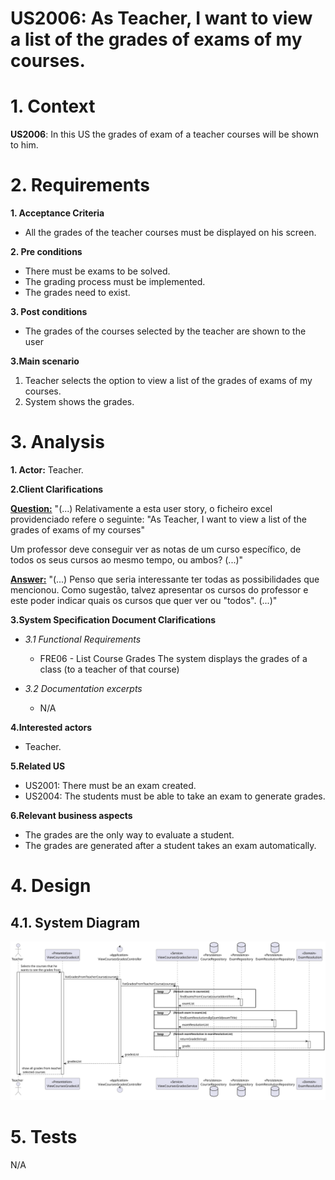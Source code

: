 US2006: As Teacher, I want to view a list of the grades of exams of my courses.
=======================================

# 1. Context #
**US2006**: In this US the grades of exam of a teacher courses will be shown to him.

# 2. Requirements #
**1. Acceptance Criteria**
- All the grades of the teacher courses must be displayed on his screen.

**2. Pre conditions**
- There must be exams to be solved.
- The grading process must be implemented.
- The grades need to exist.

**3. Post conditions**
- The grades of the courses selected by the teacher are shown to the user

**3.Main scenario**
1. Teacher selects the option to view a list of the grades of exams of my courses.
2. System shows the grades.

# 3. Analysis #
**1. Actor:** Teacher.

**2.Client Clarifications**

[**Question:**]()
"(...)
Relativamente a esta user story, o ficheiro excel providenciado refere o seguinte:
"As Teacher, I want to view a list of the grades of exams of my courses"

Um professor deve conseguir ver as notas de um curso específico, de todos os seus cursos ao mesmo tempo, ou ambos?
(...)"

 [**Answer:**](https://moodle.isep.ipp.pt/mod/forum/discuss.php?d=23529&parent=29787) 
 "(...)
Penso que seria interessante ter todas as possibilidades que mencionou. Como sugestão, talvez apresentar os cursos do professor e este poder indicar quais os cursos que quer ver ou "todos".
 (...)"

**3.System Specification Document Clarifications**

- *3.1 Functional Requirements*
  - FRE06 - List Course Grades The system displays the grades of a class (to a teacher of
  that course) 
  
- *3.2 Documentation excerpts*
  - N/A

**4.Interested actors**
- Teacher.

**5.Related US**
- US2001: There must be an exam created.
- US2004: The students must be able to take an exam to generate grades.

**6.Relevant business aspects**
* The grades are the only way to evaluate a student.
* The grades are generated after a student takes an exam automatically.

# 4. Design

## 4.1. System Diagram

![US2006_SD.svg](US2006_SD.svg)

# 5. Tests
N/A


    

    

    

    
